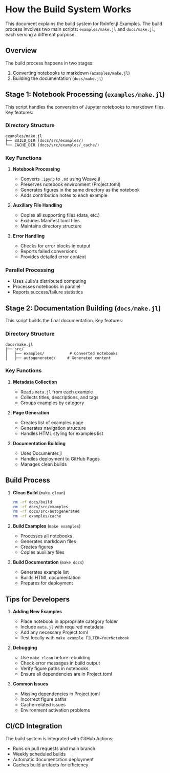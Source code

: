 # How the Build System Works

This document explains the build system for RxInfer.jl Examples. The build process involves two main scripts:
`examples/make.jl` and `docs/make.jl`, each serving a different purpose.

## Overview

The build process happens in two stages:
1. Converting notebooks to markdown (`examples/make.jl`)
2. Building the documentation (`docs/make.jl`)

## Stage 1: Notebook Processing (`examples/make.jl`)

This script handles the conversion of Jupyter notebooks to markdown files. Key features:

### Directory Structure
```
examples/make.jl
├── BUILD_DIR (docs/src/examples/)
└── CACHE_DIR (docs/src/examples/_cache/)
```

### Key Functions

1. **Notebook Processing**
   - Converts `.ipynb` to `.md` using Weave.jl
   - Preserves notebook environment (Project.toml)
   - Generates figures in the same directory as the notebook
   - Adds contribution notes to each example

2. **Auxiliary File Handling**
   - Copies all supporting files (data, etc.)
   - Excludes Manifest.toml files
   - Maintains directory structure

3. **Error Handling**
   - Checks for error blocks in output
   - Reports failed conversions
   - Provides detailed error context

### Parallel Processing
- Uses Julia's distributed computing
- Processes notebooks in parallel
- Reports success/failure statistics

## Stage 2: Documentation Building (`docs/make.jl`)

This script builds the final documentation. Key features:

### Directory Structure
```
docs/make.jl
├── src/
│   ├── examples/           # Converted notebooks
│   ├── autogenerated/     # Generated content
```

### Key Functions

1. **Metadata Collection**
   - Reads `meta.jl` from each example
   - Collects titles, descriptions, and tags
   - Groups examples by category

2. **Page Generation**
   - Creates list of examples page
   - Generates navigation structure
   - Handles HTML styling for examples list

3. **Documentation Building**
   - Uses Documenter.jl
   - Handles deployment to GitHub Pages
   - Manages clean builds

## Build Process

1. **Clean Build** (`make clean`)
   ```bash
   rm -rf docs/build
   rm -rf docs/src/examples
   rm -rf docs/src/autogenerated
   rm -rf examples/cache
   ```

2. **Build Examples** (`make examples`)
   - Processes all notebooks
   - Generates markdown files
   - Creates figures
   - Copies auxiliary files

3. **Build Documentation** (`make docs`)
   - Generates example list
   - Builds HTML documentation
   - Prepares for deployment

## Tips for Developers

1. **Adding New Examples**
   - Place notebook in appropriate category folder
   - Include `meta.jl` with required metadata
   - Add any necessary Project.toml
   - Test locally with `make example FILTER=YourNotebook`

2. **Debugging**
   - Use `make clean` before rebuilding
   - Check error messages in build output
   - Verify figure paths in notebooks
   - Ensure all dependencies are in Project.toml

3. **Common Issues**
   - Missing dependencies in Project.toml
   - Incorrect figure paths
   - Cache-related issues
   - Environment activation problems

## CI/CD Integration

The build system is integrated with GitHub Actions:
- Runs on pull requests and main branch
- Weekly scheduled builds
- Automatic documentation deployment
- Caches build artifacts for efficiency

